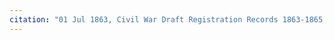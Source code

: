 ```yaml
---
citation: "01 Jul 1863, Civil War Draft Registration Records 1863-1865, Newstead, ancestry.com."
---
```



